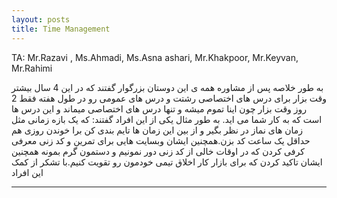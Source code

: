 ```yaml
---
layout: posts
title: Time Management
---
```


TA: Mr.Razavi , Ms.Ahmadi, Ms.Asna ashari, Mr.Khakpoor, Mr.Keyvan, Mr.Rahimi

به طور خلاصه پس از مشاوره همه ی این دوستان بزرگوار گفتند که در این 4 سال بیشتر وقت بزار برای درس های اختصاصی رشتت و درس های عمومی رو در طول هفته فقط 2 روز وقت بزار چون اینا تموم میشه و تنها درس های اختصاصی میماند و این درس ها است که به کار شما می اید. به طور مثال یکی از این افراد گفتند: که یک بازه زمانی مثل زمان های نماز در نظر بگیر و از بین این زمان ها تایم بندی کن برا خوندن روزی هم حداقل یک ساعت کد بزن.همچنین ایشان وبسایت هایی برای تمرین و کد زنی معرفی کرفی کردن که در اوقات خالی از کد زنی دور نمونیم و دستمون گرم بمونه همچنین ایشان تاکید کردن که برای بازار کار اخلاق تیمی خودمون رو تقویت کنیم.با تشکر از کمک این افراد
_____________________________________________________________________________________________________________________
   